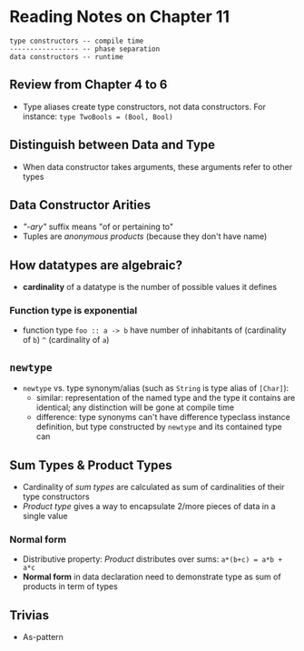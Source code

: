 # Reading Notes on Chapter 11

```
type constructors -- compile time
----------------- -- phase separation
data constructors -- runtime
```

## Review from Chapter 4 to 6

- Type aliases create type constructors, not data constructors. For instance: `type TwoBools = (Bool, Bool)`

## Distinguish between Data and Type

- When data constructor takes arguments, these arguments refer to other types

## Data Constructor Arities

- _"-ary"_ suffix means "of or pertaining to"
- Tuples are _anonymous products_ (because they don't have name)

## How datatypes are algebraic?

- **cardinality** of a datatype is the number of possible
  values it defines

### Function type is exponential

- function type `foo :: a -> b` have number of inhabitants of (cardinality of `b`) `^` (cardinality of `a`)

## `newtype`

- `newtype` vs. type synonym/alias (such as `String` is type alias of `[Char]`):
  - similar: representation of the named type and the type it contains are identical; any distinction will be gone at compile time
  - difference: type synonyms can't have difference typeclass instance definition, but type constructed by `newtype` and its contained type can

## Sum Types & Product Types

- Cardinality of _sum types_ are calculated as sum of cardinalities of their type constructors
- _Product type_ gives a way to encapsulate 2/more pieces of data in a single value

### Normal form

- Distributive property: _Product_ distributes over sums: `a*(b+c) = a*b + a*c`
- **Normal form** in data declaration need to demonstrate type as sum of products in term of types

## Trivias

- As-pattern
